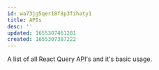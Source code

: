 ```yaml
---
id: wa73jg5qer18f8p3fihaty1
title: APIs
desc: ''
updated: 1655307461281
created: 1655307387222
---
```


A list of all React Query API's and it's basic usage.
